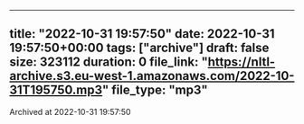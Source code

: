 
---
title: "2022-10-31 19:57:50"
date: 2022-10-31 19:57:50+00:00
tags: ["archive"]
draft: false
size: 323112
duration: 0
file_link: "https://nltl-archive.s3.eu-west-1.amazonaws.com/2022-10-31T195750.mp3"
file_type: "mp3"
---
Archived at 2022-10-31 19:57:50
            